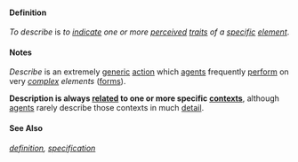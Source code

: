 #### Definition

*To describe* is *to [indicate](https://github.com/gcassel/Modular-Organization-Terminology/blob/master/terms/indicate.md) one or more [perceived](https://github.com/gcassel/Modular-Organization-Terminology/blob/master/terms/perceive.md) [traits](https://github.com/gcassel/Modular-Organization-Terminology/blob/master/terms/trait.md) of a [specific](https://github.com/gcassel/Modular-Organization-Terminology/blob/master/terms/specific.md) [element](https://github.com/gcassel/Modular-Organization-Terminology/blob/master/terms/element.md)*.
		
#### Notes  

*Describe* is an extremely [generic](https://github.com/gcassel/Modular-Organization-Terminology/blob/master/terms/generic.md) [action](https://github.com/gcassel/Modular-Organization-Terminology/blob/master/terms/action.md) which [agents](https://github.com/gcassel/Modular-Organization-Terminology/blob/master/terms/agent.md) frequently [perform](https://github.com/gcassel/Modular-Organization-Terminology/blob/master/terms/perform.md) on very *[complex](https://github.com/gcassel/Modular-Organization-Terminology/blob/master/terms/complex.md) elements* ([forms](https://github.com/gcassel/Modular-Organization-Terminology/blob/master/terms/form.md)).

**Description is always [related](https://github.com/gcassel/Modular-Organization-Terminology/blob/master/terms/relationship.md) to one or more specific [contexts](https://github.com/gcassel/Modular-Organization-Terminology/blob/master/terms/context.md)**, although [agents](https://github.com/gcassel/Modular-Organization-Terminology/blob/master/terms/agent.md) rarely describe those contexts in much [detail](https://github.com/gcassel/Modular-Organization-Terminology/blob/master/terms/detail.md).

#### See Also

*[definition](https://github.com/gcassel/Modular-Organization-Terminology/blob/master/terms/definition.md), [specification](https://github.com/gcassel/Modular-Organization-Terminology/blob/master/terms/specification.md)*
